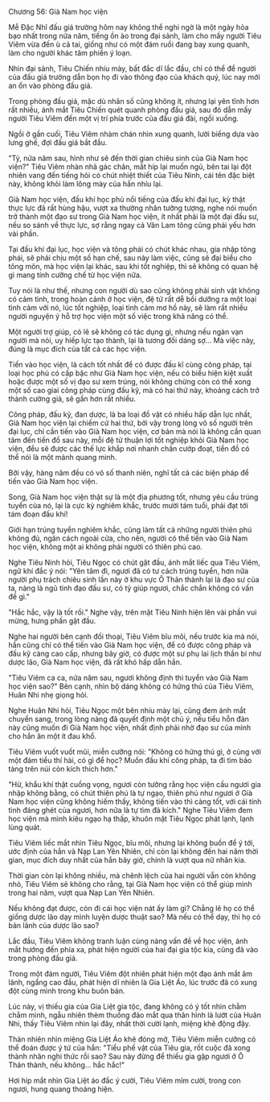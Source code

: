 




Chương 56: Già Nam học viện


Mễ Đặc Nhĩ đấu giá trường hôm nay không thể nghi ngờ là một ngày hỏa bạo nhất trong nửa năm, tiếng ồn ào trong đại sảnh, làm cho mấy người Tiêu Viêm vừa đến ù cả tai, giống như có một đám ruồi đang bay xung quanh, làm cho người khác tâm phiền ý loạn.

Nhìn đại sảnh, Tiêu Chiến nhíu mày, bất đắc dĩ lắc đầu, chỉ có thể để người của đấu giá trường dẫn bọn họ đi vào thông đạo của khách quý, lúc nay mới an ổn vào phòng đấu giá.

Trong phòng đấu giá, mặc dù nhân số cũng không ít, nhưng lại yên tĩnh hơn rất nhiều, ánh mắt Tiêu Chiến quét quanh phòng đấu giá, sau đó dẫn mấy người Tiêu Viêm đến một vị trí phía trước của đấu giá đài, ngồi xuống.

Ngồi ở gần cuối, Tiêu Viêm nhàm chán nhìn xung quanh, lười biếng dựa vào lưng ghế, đợi đấu giá bắt đầu.

"Tỷ, nửa năm sau, hình như sẽ đến thời gian chiêu sinh của Già Nam học viện?" Tiêu Viêm nhàn nhã gác chân, mắt híp lại muốn ngủ, bên tai lại đột nhiên vang đến tiếng hỏi có chút nhiệt thiết của Tiêu Ninh, cái tên đặc biệt này, không khỏi làm lông mày của hắn nhíu lại.

Già Nam học viện, đấu khí học phủ nổi tiếng của đấu khí đại lục, kỳ thật thực lực đã rất hùng hậu, vượt xa thường nhân tưởng tượng, nghe nói muốn trở thành một đạo sư trong Già Nam học viện, ít nhất phải là một đại đấu sư, nếu so sánh về thực lực, sợ rằng ngay cả Vân Lam tông cũng phải yếu hơn vài phần.

Tại đấu khí đại lục, học viện và tông phái có chút khác nhau, gia nhập tông phái, sẽ phải chịu một số hạn chế, sau này làm việc, cũng sẽ đại biểu cho tông môn, mà học viện lại khác, sau khi tốt nghiệp, thì sẽ không có quan hệ gì mang tính cưỡng chế từ học viện nữa.

Tuy nói là như thế, nhưng con người dù sao cũng không phải sinh vật không có cảm tình, trong hoàn cảnh ở học viện, đệ tử rất dễ bồi dưỡng ra một loại tình cảm với nó, lúc tốt nghiệp, loại tình cảm mơ hồ này, sẽ làm rất nhiều người nguyện ý hỗ trợ học viện một số việc trong khả năng có thể.

Một người trợ giúp, có lẽ sẽ không có tác dụng gì, nhưng nếu ngàn vạn người mà nói, uy hiếp lực tạo thành, lại là tương đối dáng sợ… Mà việc này, đúng là mục đích của tất cả các học viện.

Tiến vào học viện, là cách tốt nhất để có được đấu kĩ cùng công pháp, tại loại học phủ có cấp bậc như Già Nam học viện, nếu có biểu hiện kiệt xuất hoặc được một số vị đạo sư xem trúng, nói không chừng còn có thể xong một số cao giai công pháp cùng đấu kỹ, mà có hai thứ này, khoảng cách trở thành cường giả, sẽ gần hơn rất nhiều.

Công pháp, đấu kỹ, đan dược, là ba loại đồ vật có nhiều hấp dẫn lực nhất, Già Nam học viện lại chiếm cứ hai thứ, bởi vậy trong lòng vô số người trên đại lục, chỉ cần tiến vào Già Nam học viện, cơ bản mà nói là không cần quan tâm đến tiền đồ sau này, mỗi đệ tử thuận lợi tốt nghiệp khỏi Già Nam học viện, đều sẽ được các thế lực khắp nơi nhanh chân cướp đoạt, tiền đồ có thể nói là một mảnh quang minh.

Bởi vậy, hàng năm đều có vô số thanh niên, nghĩ tất cả các biện pháp để tiến vào Già Nam học viện.

Song, Già Nam học viện thật sự là một địa phương tốt, nhưng yêu cầu trúng tuyển của nó, lại là cực kỳ nghiêm khắc, trước mười tám tuổi, phải đạt tới tám đoạn đấu khí!

Giới hạn trúng tuyển nghiêm khắc, cũng làm tất cả những người thiên phú không đủ, ngăn cách ngoài cửa, cho nên, người có thể tiến vào Già Nam học viện, không một ai không phải người có thiên phú cao.

Nghe Tiêu Ninh hỏi, Tiêu Ngọc có chút gật đầu, ánh mắt liếc qua Tiêu Viêm, ngữ khí đắc ý nói: "Yên tâm đi, ngươi đã có tư cách trúng tuyển, hơn nữa người phụ trách chiêu sinh lần này ở khu vực Ô Thản thành lại là đạo sư của ta, nàng là ngũ tinh đạo đấu sư, có tỷ giúp ngươi, chắc chắn không có vấn đề gì."

"Hắc hắc, vậy là tốt rồi." Nghe vậy, trên mặt Tiêu Ninh hiện lên vài phần vui mừng, hưng phấn gật đầu.

Nghe hai người bên cạnh đối thoại, Tiêu Viêm bĩu môi, nếu trước kia mà nói, hắn cũng chỉ có thể tiến vào Già Nam học viện, để có được công pháp và đấu kỹ càng cao cấp, nhưng bây giờ, có được một sư phụ lai lịch thần bí như dược lão, Già Nam học viện, đã rất khó hấp dẫn hắn.

"Tiêu Viêm ca ca, nửa năm sau, ngươi không định thi tuyển vào Già Nam học viện sao?" Bên cạnh, nhìn bộ dáng không có hứng thú của Tiêu Viêm, Huân Nhi nhẹ giọng hỏi.

Nghe Huân Nhi hỏi, Tiêu Ngọc một bên nhíu mày lại, cũng đem ánh mắt chuyển sang, trong lòng nàng đã quyết định một chủ ý, nếu tiểu hỗn đản này cũng muốn đi Già Nam học viện, nhất định phải nhờ đạo sư của mình cho hắn ăn một ít đau khổ.

Tiêu Viêm vuốt vuốt mũi, miễn cưỡng nói: "Không có hứng thú gì, ở cùng với một đám tiểu thí hài, có gì để học? Muốn đấu khí công pháp, ta đi tìm bảo tàng trên núi còn kích thích hơn."

"Hừ, khẩu khí thật cuồng vọng, ngươi còn tưởng rằng học viện cầu ngươi gia nhập không bằng, có chút thiên phú là tự ngạo, thiên phú như ngươi ở Già Nam học viện cũng không hiếm thấy, không tiến vào thì càng tốt, với cái tính tình đáng ghét của ngươi, hơn nửa là tự tìm đả kích." Nghe Tiêu Viêm đem học viện mà mình kiêu ngạo hạ thấp, khuôn mặt Tiêu Ngọc phát lạnh, lạnh lùng quát.

Tiêu Viêm liếc mắt nhìn Tiêu Ngọc, bĩu môi, nhưng lại không buồn để ý tới, ước định của hắn và Nạp Lan Yên Nhiên, chỉ còn lại không đến hai năm thời gian, mục đích duy nhất của hắn bây giờ, chính là vượt qua nữ nhân kia.

Thời gian còn lại không nhiều, mà chênh lệch của hai người vẫn còn không nhỏ, Tiêu Viêm sẽ không cho rằng, tại Già Nam học viện có thể giúp mình trong hai năm, vượt qua Nạp Lan Yên Nhiên.

Nếu không đạt được, còn đi cái học viện nát ấy làm gì? Chẳng lẽ họ có thể giống dược lão dạy mình luyện dược thuật sao? Mà nếu có thể dạy, thì họ có bản lãnh của dược lão sao?

Lắc đầu, Tiêu Viêm không tranh luận cùng nàng vấn đề về học viện, ánh mắt hướng đến phía xa, phát hiện người của hai đại gia tộc kia, cũng đã vào trong phòng đấu giá.

Trong một đám người, Tiêu Viêm đột nhiên phát hiện một đạo ánh mắt âm lãnh, ngẩng cao đầu, phát hiện dĩ nhiên là Gia Liệt Áo, lúc trước đã có xung đột cùng mình trong khu buôn bán.

Lúc này, vị thiếu gia của Gia Liệt gia tộc, đang không có ý tốt nhìn chằm chằm mình, ngẫu nhiên thèm thuồng đảo mắt qua thân hình lả lướt của Huân Nhi, thấy Tiêu Viêm nhìn lại đây, nhất thời cười lạnh, miệng khẽ động đậy.

Thản nhiên nhìn miệng Gia Liệt Áo khẽ đóng mở, Tiêu Viêm miễn cưỡng có thể đoán được ý tứ của hắn: "Tiểu phế vật của Tiêu gia, rốt cuộc đã xong thành nhân nghi thức rồi sao? Sau này đừng để thiếu gia gặp ngươi ở Ô Thản thành, nếu không… hắc hắc!"

Hơi híp mắt nhìn Gia Liệt áo đắc ý cười, Tiêu Viêm mỉm cười, trong con ngươi, hung quang thoáng hiện.




